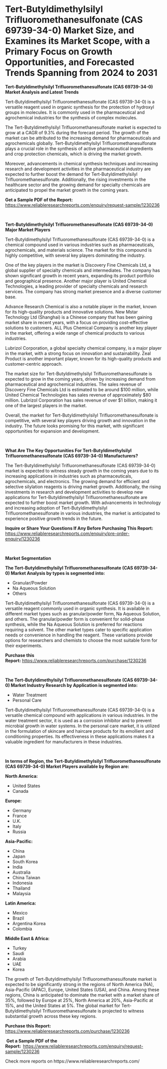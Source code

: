 <p><h1>Tert-Butyldimethylsilyl Trifluoromethanesulfonate (CAS 69739-34-0) Market Size, and Examines its Market Scope, with a Primary Focus on Growth Opportunities, and Forecasted Trends Spanning from 2024 to 2031</h1></p><p><strong>Tert-Butyldimethylsilyl Trifluoromethanesulfonate (CAS 69739-34-0) Market Analysis and Latest Trends</strong></p>
<p><p>Tert-Butyldimethylsilyl Trifluoromethanesulfonate (CAS 69739-34-0) is a versatile reagent used in organic synthesis for the protection of hydroxyl groups in molecules. It is commonly used in the pharmaceutical and agrochemical industries for the synthesis of complex molecules.</p><p>The Tert-Butyldimethylsilyl Trifluoromethanesulfonate market is expected to grow at a CAGR of 9.3% during the forecast period. The growth of the market can be attributed to the increasing demand for pharmaceuticals and agrochemicals globally. Tert-Butyldimethylsilyl Trifluoromethanesulfonate plays a crucial role in the synthesis of active pharmaceutical ingredients and crop protection chemicals, which is driving the market growth.</p><p>Moreover, advancements in chemical synthesis techniques and increasing research and development activities in the pharmaceutical industry are expected to further boost the demand for Tert-Butyldimethylsilyl Trifluoromethanesulfonate. Additionally, the rising investments in the healthcare sector and the growing demand for specialty chemicals are anticipated to propel the market growth in the coming years.</p></p>
<p><strong>Get a Sample PDF of the Report:&nbsp;</strong> <a href="https://www.reliableresearchreports.com/enquiry/request-sample/1230236">https://www.reliableresearchreports.com/enquiry/request-sample/1230236</a></p>
<p>&nbsp;</p>
<p><strong>Tert-Butyldimethylsilyl Trifluoromethanesulfonate (CAS 69739-34-0) Major Market Players</strong></p>
<p><p>Tert-Butyldimethylsilyl Trifluoromethanesulfonate (CAS 69739-34-0) is a chemical compound used in various industries such as pharmaceuticals, agrochemicals, and materials science. The market for this compound is highly competitive, with several key players dominating the industry.</p><p>One of the key players in the market is Discovery Fine Chemicals Ltd, a global supplier of specialty chemicals and intermediates. The company has shown significant growth in recent years, expanding its product portfolio and geographical presence. Another major player is United Chemical Technologies, a leading provider of specialty chemicals and research services. The company has strong market presence and a diverse customer base.</p><p>Advance Research Chemical is also a notable player in the market, known for its high-quality products and innovative solutions. New Mstar Technology Ltd (Shanghai) is a Chinese company that has been gaining market share in recent years, with a focus on providing cost-effective solutions to customers. ALL Plus Chemical Company is another key player in the market, offering a wide range of chemical products to various industries.</p><p>Lubrizol Corporation, a global specialty chemical company, is a major player in the market, with a strong focus on innovation and sustainability. Zeal Product is another important player, known for its high-quality products and customer-centric approach.</p><p>The market size for Tert-Butyldimethylsilyl Trifluoromethanesulfonate is expected to grow in the coming years, driven by increasing demand from pharmaceutical and agrochemical industries. The sales revenue of Discovery Fine Chemicals Ltd is estimated to be around $100 million, while United Chemical Technologies has sales revenue of approximately $80 million. Lubrizol Corporation has sales revenue of over $1 billion, making it one of the largest players in the market.</p><p>Overall, the market for Tert-Butyldimethylsilyl Trifluoromethanesulfonate is competitive, with several key players driving growth and innovation in the industry. The future looks promising for this market, with significant opportunities for expansion and development.</p></p>
<p>&nbsp;</p>
<p><strong>What Are The Key Opportunities For Tert-Butyldimethylsilyl Trifluoromethanesulfonate (CAS 69739-34-0) Manufacturers?</strong></p>
<p><p>The Tert-Butyldimethylsilyl Trifluoromethanesulfonate (CAS 69739-34-0) market is expected to witness steady growth in the coming years due to its increasing applications in industries such as pharmaceuticals, agrochemicals, and electronics. The growing demand for efficient and selective silylation reagents is driving market growth. Additionally, the rising investments in research and development activities to develop new applications for Tert-Butyldimethylsilyl Trifluoromethanesulfonate are expected to further boost market growth. With advancements in technology and increasing adoption of Tert-Butyldimethylsilyl Trifluoromethanesulfonate in various industries, the market is anticipated to experience positive growth trends in the future.</p></p>
<p><strong>Inquire or Share Your Questions If Any Before Purchasing This Report:</strong> <a href="https://www.reliableresearchreports.com/enquiry/pre-order-enquiry/1230236">https://www.reliableresearchreports.com/enquiry/pre-order-enquiry/1230236</a></p>
<p>&nbsp;</p>
<p><strong>Market Segmentation</strong></p>
<p><strong>The Tert-Butyldimethylsilyl Trifluoromethanesulfonate (CAS 69739-34-0) Market Analysis by types is segmented into:</strong></p>
<p><ul><li>Granular/Powder</li><li>Na Aqueous Solution</li><li>Others</li></ul></p>
<p><p>Tert-Butyldimethylsilyl Trifluoromethanesulfonate (CAS 69739-34-0) is a versatile reagent commonly used in organic synthesis. It is available in different market types such as granular/powder form, Na Aqueous Solution, and others. The granular/powder form is convenient for solid-phase synthesis, while the Na Aqueous Solution is preferred for reactions requiring a solvent. The other market types cater to specific application needs or convenience in handling the reagent. These variations provide options for researchers and chemists to choose the most suitable form for their experiments.</p></p>
<p><strong>Purchase this Report:&nbsp;</strong><a href="https://www.reliableresearchreports.com/purchase/1230236">https://www.reliableresearchreports.com/purchase/1230236</a></p>
<p>&nbsp;</p>
<p><strong>The Tert-Butyldimethylsilyl Trifluoromethanesulfonate (CAS 69739-34-0) Market Industry Research by Application is segmented into:</strong></p>
<p><ul><li>Water Treatment</li><li>Personal Care</li></ul></p>
<p><p>Tert-Butyldimethylsilyl Trifluoromethanesulfonate (CAS 69739-34-0) is a versatile chemical compound with applications in various industries. In the water treatment sector, it is used as a corrosion inhibitor and to prevent microbial growth in water systems. In the personal care market, it is utilized in the formulation of skincare and haircare products for its emollient and conditioning properties. Its effectiveness in these applications makes it a valuable ingredient for manufacturers in these industries.</p></p>
<p>&nbsp;</p>
<p><strong>In terms of Region, the Tert-Butyldimethylsilyl Trifluoromethanesulfonate (CAS 69739-34-0) Market Players available by Region are:</strong></p>
<p>
    <p> <strong> North America: </strong>
        <ul>
            <li>United States</li>
            <li>Canada</li>
        </ul>
        </p> 
    <p> <strong> Europe: </strong>
        <ul>
            <li>Germany</li>
            <li>France</li>
            <li>U.K.</li>
            <li>Italy</li>
            <li>Russia</li>
        </ul>
        </p> 
    <p> <strong> Asia-Pacific: </strong>
        <ul>
            <li>China</li>
            <li>Japan</li>
            <li>South Korea</li>
            <li>India</li>
            <li>Australia</li>
            <li>China Taiwan</li>
            <li>Indonesia</li>
            <li>Thailand</li>
            <li>Malaysia</li>
        </ul>
        </p> 
    <p> <strong> Latin America: </strong>
        <ul>
            <li>Mexico</li>
            <li>Brazil</li>
            <li>Argentina Korea</li>
            <li>Colombia</li>
        </ul>
        </p> 
    <p> <strong> Middle East & Africa: </strong>
        <ul>
            <li>Turkey</li>
            <li>Saudi</li>
            <li>Arabia</li>
            <li>UAE</li>
            <li>Korea</li>
        </ul>
    </p>
    </p>
<p><p>The growth of Tert-Butyldimethylsilyl Trifluoromethanesulfonate market is expected to be significantly strong in the regions of North America (NA), Asia-Pacific (APAC), Europe, United States (USA), and China. Among these regions, China is anticipated to dominate the market with a market share of 35%, followed by Europe at 25%, North America at 20%, Asia-Pacific at 15%, and the United States at 5%. The global market for Tert-Butyldimethylsilyl Trifluoromethanesulfonate is projected to witness substantial growth across these key regions.</p></p>
<p><strong>Purchase this Report: </strong><a href="https://www.reliableresearchreports.com/purchase/1230236">https://www.reliableresearchreports.com/purchase/1230236</a></p>
<p>&nbsp;<strong>Get a Sample PDF of the Report:&nbsp;&nbsp;</strong><a href="https://www.reliableresearchreports.com/enquiry/request-sample/1230236">https://www.reliableresearchreports.com/enquiry/request-sample/1230236</a></p>
<p><strong></strong></p>
<p>Check more reports on https://www.reliableresearchreports.com/</p>